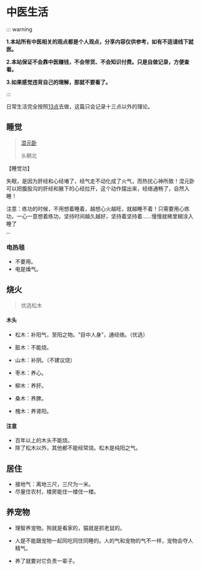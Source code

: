 # 中医生活

::: warning

**1.本站所有中医相关的观点都是个人观点，分享内容仅供参考，如有不适请线下就医。**

**2.本站保证不会靠中医赚钱，不会带货、不会知识付费。只是自做记录，方便查看。**

**3.如果感觉违背自己的理解，那就不要看了。**

:::

日常生活完全按照[13点](/中医自学/13点拆解)去做，这篇只会记录十三点以外的理论。

## 睡觉

> [混元卧](https://weibo.com/6980637174/O5beNvUVf)
>
> 头朝北

【睡觉功】

失眠，是因为肝经和心经堵了，经气走不动化成了火气，而热扰心神所致！混元卧可以把腹股沟的肝经和腋下的心经拉开，这个动作摆出来，经络通畅了，自然入睡！

注意：练功的时候，不用想着睡着，越想心火越旺，就越睡不着！只需要用心练功，一心一意想着练功，坚持时间越久越好，坚持着坚持着……慢慢就稀里糊涂入睡了

<img src="https://pic.guoshunfa.com/20250121/20250123173912259.jpg" alt="img" style="zoom:25%;" />

### 电热毯

- 不要用。
- 电是燥气。

## 烧火

> 优选松木

#### 木头

- 松木：补阳气，至阳之物。“目中人身”，通经络。（优选）
- 脏木：不能烧。
- 山木：补阴。（不建议烧）
- 枣木：养心。
- 柳木：养肝。
- 桑木：养脾。

- 槐木：养肾阳。

#### 注意

- 百年以上的木头不能烧。
- 除了松木以外，其他都不能经常烧。松木是纯阳之气。

## 居住

- 接地气：离地三尺，三尺为一米。
- 尽量住农村，楼房能住一楼住一楼。

## 养宠物

- 理智养宠物。狗就是看家的，猫就是抓老鼠的。

- 人是不能跟宠物一起同吃同住同睡的。人的气和宠物的气不一样，宠物会夺人精气。
- 养了就要对它负责一辈子。